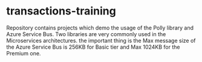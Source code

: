 # transactions-training

Repository contains projects which demo the usage of the Polly library and Azure Service Bus. Two libraries are very commonly used in the Microservices architectures.
the important thing is the Max message size of the Azure Service Bus is 256KB for Basic tier and Max 1024KB for the Premium one. 
